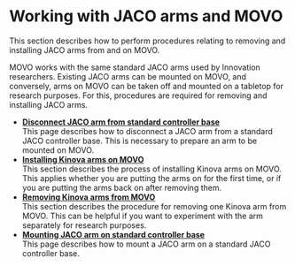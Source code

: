 # Working with JACO arms and MOVO

This section describes how to perform procedures relating to removing and installing JACO arms from and on MOVO.

MOVO works with the same standard JACO arms used by Innovation researchers. Existing JACO arms can be mounted on MOVO, and conversely, arms on MOVO can be taken off and mounted on a tabletop for research purposes. For this, procedures are required for removing and installing JACO arms.

-   **[Disconnect JACO arm from standard controller base](../Tasks/t_disconnect_jaco_standard_base.md)**  
This page describes how to disconnect a JACO arm from a standard JACO controller base. This is necessary to prepare an arm to be mounted on MOVO.
-   **[Installing Kinova arms on MOVO](../Tasks/t_kinova_arms_install.md)**  
This section describes the process of installing Kinova arms on MOVO. This applies whether you are putting the arms on for the first time, or if you are putting the arms back on after removing them.
-   **[Removing Kinova arms from MOVO](../Tasks/t_kinova_arms_uninstall.md)**  
This section describes the procedure for removing one Kinova arm from MOVO. This can be helpful if you want to experiment with the arm separately for research purposes.
-   **[Mounting JACO arm on standard controller base](../Tasks/t_mount_jaco_externally_base.md)**  
This page describes how to mount a JACO arm on a standard JACO controller base.

